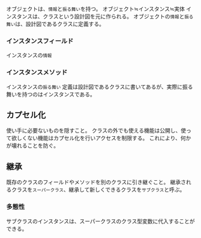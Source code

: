 オブジェクトは、`情報`と`振る舞い`を持つ。
オブジェクト≒インスタンス≒実体
インスタンスは、クラスという設計図を元に作られる。
オブジェクトの`情報`と`振る舞い`は、設計図であるクラスに定義する。

### インスタンスフィールド
インスタンスの`情報`

### インスタンスメソッド
インスタンスの`振る舞い`
定義は設計図であるクラスに書いてあるが、実際に振る舞いを持つのはインスタンスである。


## カプセル化
使い手に必要ないものを隠すこと。
クラスの外でも使える機能は公開し、使って欲しくない機能はカプセル化を行いアクセスを制限する。
これにより、何かが壊れることを防ぐ。

## 継承
既存のクラスのフィールドやメソッドを別のクラスに引き継ぐこと。
継承されるクラスを`スーパークラス`、継承して新しくできるクラスを`サブクラス`と呼ぶ。

### 多態性
サブクラスのインスタンスは、スーパークラスのクラス型変数に代入することができる。
